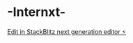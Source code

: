 # -Internxt-

[Edit in StackBlitz next generation editor ⚡️](https://stackblitz.com/~/github.com/RodrigoDiasDeOliveira/-Internxt-)